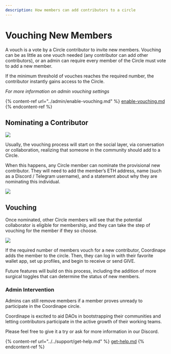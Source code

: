 ```yaml
---
description: How members can add contributors to a circle
---
```


# Vouching New Members

A vouch is a vote by a Circle contributor to invite new members. Vouching can be as little as one vouch needed (any contributor can add other contributors), or an admin can require every member of the Circle must vote to add a new member.

If the minimum threshold of vouches reaches the required number, the contributor instantly gains access to the Circle.

_For more information on admin vouching settings_

{% content-ref url="../admin/enable-vouching.md" %}
[enable-vouching.md](../admin/enable-vouching.md)
{% endcontent-ref %}

## Nominating a Contributor

![](../../.gitbook/assets/vouching-process.jpg)

Usually, the vouching process will start on the social layer, via conversation or collaboration, realizing that someone in the community should add to a Circle.

When this happens, any Circle member can nominate the provisional new contributor. They will need to add the member’s ETH address, name (such as a Discord / Telegram username), and a statement about why they are nominating this individual.

![](../../.gitbook/assets/vouching-nominate2.jpg)

## Vouching

Once nominated, other Circle members will see that the potential collaborator is eligible for membership, and they can take the step of vouching for the member if they so choose.

![](../../.gitbook/assets/vouching-vouch2.jpg)

If the required number of members vouch for a new contributor, Coordinape adds the member to the circle. Then, they can log in with their favorite wallet app, set up profiles, and begin to receive or send GIVE.

Future features will build on this process, including the addition of more surgical toggles that can determine the status of new members.

### Admin Intervention

Admins can still remove members if a member proves unready to participate in the Coordinape circle.

Coordinape is excited to aid DAOs in bootstrapping their communities and letting contributors participate in the active growth of their working teams.

Please feel free to give it a try or ask for more information in our Discord.

{% content-ref url="../../support/get-help.md" %}
[get-help.md](../../support/get-help.md)
{% endcontent-ref %}
